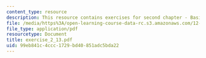 ```yaml
---
content_type: resource
description: This resource contains exercises for second chapter - Basics Machinary.
file: /media/https%3A/open-learning-course-data-rc.s3.amazonaws.com/12-864-inference-from-data-and-models-spring-2005/99eb841c4ccc1729bd40851adc5bda22_exercise_2_13.pdf
file_type: application/pdf
resourcetype: Document
title: exercise_2_13.pdf
uid: 99eb841c-4ccc-1729-bd40-851adc5bda22
---
```

